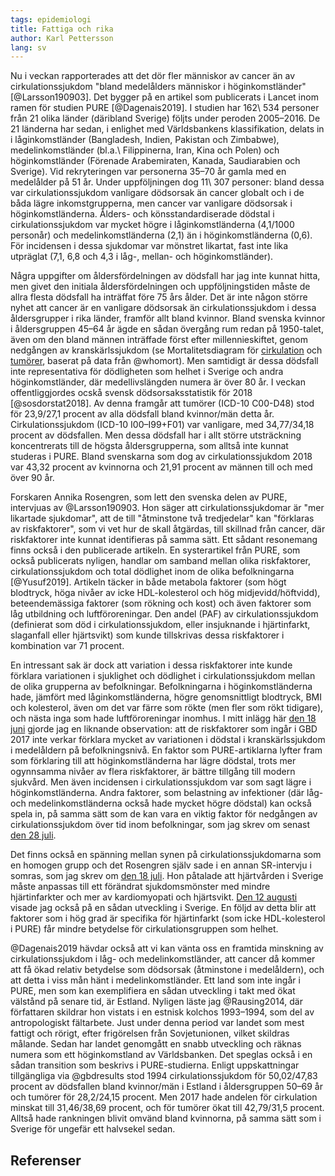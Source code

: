 ```yaml
---
tags: epidemiologi
title: Fattiga och rika
author: Karl Pettersson
lang: sv
---
```


Nu i veckan rapporterades att det dör fler människor av cancer än av
cirkulationssjukdom "bland medelålders människor i höginkomstländer"
[@Larsson190903]. Det bygger på en artikel som publicerats i Lancet
inom ramen för studien PURE [@Dagenais2019]. I studien har 162\ 534
personer från 21 olika länder (däribland Sverige) följts under peroden
2005–2016. De 21 länderna har sedan, i enlighet med Världsbankens
klassifikation, delats in i låginkomstländer (Bangladesh, Indien,
Pakistan och Zimbabwe), medelinkomstländer
(bl.a.\ Filippinerna, Iran, Kina och Polen) och höginkomstländer
(Förenade Arabemiraten, Kanada, Saudiarabien och Sverige). Vid
rekryteringen var personerna 35–70 år gamla med en medelålder på 51
år. Under uppföljningen dog 11\ 307 personer: bland dessa var
cirkulationssjukdom vanligare dödsorsak än cancer globalt och i de
båda lägre inkomstgrupperna, men cancer var vanligare dödsorsak i
höginkomstländerna. Ålders- och könsstandardiserade dödstal i
cirkulationssjukdom var mycket högre i låginkomstländerna (4,1/1000
personår) och medelinkomstländerna (2,1) än i höginkomstländerna
(0,6). För incidensen i dessa sjukdomar var mönstret likartat, fast
inte lika utpräglat (7,1, 6,8 och 4,3 i låg-, mellan- och
höginkomstländer).

Några uppgifter om åldersfördelningen av dödsfall har jag inte kunnat
hitta, men givet den initiala åldersfördelningen och uppföljningstiden
måste de allra flesta dödsfall ha inträffat före 75 års ålder.
Det är inte någon större nyhet att cancer är en vanligare dödsorsak
än cirkulationssjukdom i dessa åldersgrupper i rika länder, framför
allt bland kvinnor. Bland svenska kvinnor i åldersgruppen 45–64 år
ägde en sådan övergång rum redan på 1950-talet, även om den bland
männen inträffade först efter millennieskiftet, genom nedgången av
kranskärlssjukdom (se Mortalitetsdiagram för 
[cirkulation](https://mortchart.klpn.se/charts/circpop4290s15e18meantrue.html)
och [tumörer](https://mortchart.klpn.se/charts/tumpop4290s15e18meantrue.html),
baserat på data från @whomort). Men samtidigt är dessa dödsfall inte representativa
för dödligheten som helhet i Sverige och andra höginkomstländer, där
medellivslängden numera är över 80 år. I veckan offentliggjordes ocskå
svensk dödsorsaksstatistik för 2018 [@sosdorstat2018]. Av denna framgår
att tumörer (ICD-10 C00-D48) stod för 23,9/27,1 procent av alla dödsfall
bland kvinnor/män detta år. Cirkulationssjukdom (ICD-10 I00–I99+F01)
var vanligare, med 34,77/34,18 procent av dödsfallen. Men dessa dödsfall
har i allt större utsträckning koncentrerats till de högsta åldersgrupperna,
som alltså inte kunnat studeras i PURE. Bland svenskarna som dog
av cirkulationssjukdom 2018 var 43,32 procent av kvinnorna och 21,91
procent av männen till och med över 90 år.

Forskaren Annika Rosengren, som lett den svenska delen av PURE,
intervjuas av @Larsson190903. Hon säger att cirkulationssjukdomar är
"mer likartade sjukdomar", att de till "åtminstone två tredjedelar"
kan "förklaras av riskfaktorer", som vi vet hur de skall åtgärdas,
till skillnad från cancer, där riskfaktorer inte kunnat identifieras på
samma sätt. Ett sådant resonemang finns också i den publicerade
artikeln. En systerartikel från PURE, som också publicerats nyligen,
handlar om samband mellan olika riskfaktorer, cirkulationssjukdom och
total dödlighet inom de olika befolkningarna [@Yusuf2019]. Artikeln
täcker in både metabola faktorer (som högt blodtryck, höga nivåer
av icke HDL-kolesterol och hög midjevidd/höftvidd), beteendemässiga faktorer
(som rökning och kost) och även faktorer som låg utbildning
och luftföroreningar. Den andel (PAF) av cirkulationssjukdom
(definierat som död i cirkulationssjukdom, eller insjuknande i
hjärtinfarkt, slaganfall eller hjärtsvikt) som kunde tillskrivas dessa
riskfaktorer i kombination var 71 procent.

En intressant sak är dock att variation i dessa riskfaktorer inte
kunde förklara variationen i sjuklighet och dödlighet i
cirkulationssjukdom mellan de olika grupperna av befolkningar.
Befolkningarna i höginkomstländerna hade, jämfört med
låginkomstländerna, högre genomsnittligt blodtryck, BMI och
kolesterol, även om det var färre som rökte (men fler som rökt
tidigare), och nästa inga som hade luftföroreningar inomhus. I mitt
inlägg här [den 18 juni](2019-06-18-tvar.html) gjorde jag en liknande
observation: att de riskfaktorer som ingår i GBD 2017 inte verkar
förklara mycket av variationen i dödstal i kranskärlssjukdom i
medelåldern på befolkningsnivå. En faktor som PURE-artiklarna lyfter
fram som förklaring till att höginkomstländerna har lägre dödstal,
trots mer ogynnsamma nivåer av flera riskfaktorer, är bättre tillgång
till modern sjukvård. Men även incidensen i cirkulationssjukdom var
som sagt lägre i höginkomstländerna. Andra faktorer, som belastning av
infektioner (där låg- och medelinkomstländerna också hade mycket högre
dödstal) kan också spela in, på samma sätt som de kan vara en viktig
faktor för nedgången av cirkulationssjukdom över tid inom befolkningar,
som jag skrev om senast [den 28 juli](2019-07-28-renare.html).

Det finns också en spänning mellan synen på cirkulationssjukdomarna som
en homogen grupp och det Rosengren själv sade i en annan SR-intervju i
somras, som jag skrev om [den 18 juli](2019-07-18-tungt.html). Hon
påtalade att hjärtvården i Sverige måste anpassas till ett förändrat
sjukdomsmönster med mindre hjärtinfarkter och mer av kardiomyopati
och hjärtsvikt. [Den 12 augusti](2019-08-12-nedgang.html) visade jag
också på en sådan utveckling i Sverige. En följd av detta blir att
faktorer som i hög grad är specifika för hjärtinfarkt (som icke
HDL-kolesterol i PURE) får mindre betydelse för cirkulationsgruppen som
helhet.

@Dagenais2019 hävdar också att vi kan vänta oss en framtida minskning
av cirkulationssjukdom i låg- och medelinkomstländer, att cancer då
kommer att få ökad relativ betydelse som dödsorsak (åtminstone i
medelåldern), och att detta i viss mån hänt i medelinkomstländer. Ett
land som inte ingår i PURE, men som kan exemplifiera en sådan
utveckling i takt med ökat välstånd på senare tid, är Estland. Nyligen
läste jag @Rausing2014, där författaren skildrar hon vistats i en
estnisk kolchos 1993–1994, som del av antropologiskt fältarbete. Just
under denna period var landet som mest fattigt och rörigt, efter
frigörelsen från Sovjetunionen, vilket skildras målande. Sedan har
landet genomgått en snabb utveckling och räknas numera som ett
höginkomstland av Världsbanken. Det speglas också i en sådan
transition som beskrivs i PURE-studierna. Enligt uppskattningar
tillgängliga via @gbdresults stod 1994 cirkulationssjukdom för
50,02/47,83 procent av dödsfallen bland kvinnor/män i Estland i
åldersgruppen 50–69 år och tumörer för 28,2/24,15 procent. Men 2017
hade andelen för cirkulation minskat till 31,46/38,69 procent, och för
tumörer ökat till 42,79/31,5 procent. Alltså hade rankningen blivit
omvänd bland kvinnorna, på samma sätt som i Sverige för ungefär ett
halvsekel sedan.

## Referenser